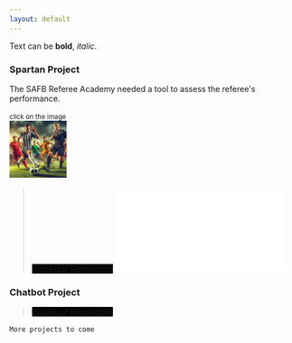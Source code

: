 ```yaml
---
layout: default
---
```


Text can be **bold**, _italic_.

### Spartan Project

The SAFB Referee Academy needed a tool to assess the referee's performance.

<div>
<small>click on the image</small> <br />  
<a href = "https://kamialk.github.io/KamiDev/another-page.html"><img src='./images/index/spartan.jpeg' alt='spartan' style="width:20%"/></a>
</div>

> <a href="https://github.com/KamiALK" class="btn" style="background-color: #000000;">Visualizar Repositorio</a>
> ![spartan](./another-page.md)

### Chatbot Project

> <a href="https://github.com/KamiALK" class="btn" style="background-color: #000000;">Visualizar Repositorio</a>

```
More projects to come
```

